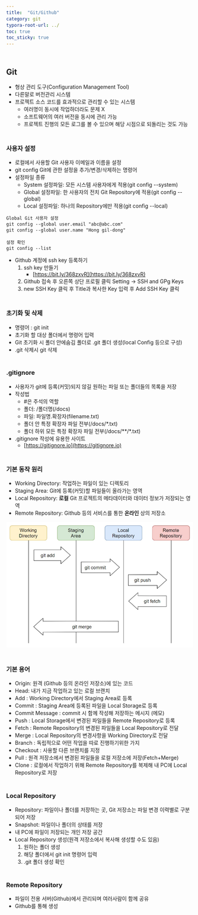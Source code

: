 ```yaml
---
title:  "Git/Github"
category: git
typora-root-url: ../
toc: true
toc_sticky: true
---
```




## <br>Git

- 형상 관리 도구(Configuration Management Tool) 
- 다른말로 버전관리 시스템
- 프로젝트 소스 코드를 효과적으로 관리할 수 있는 시스템
  - 여러명이 동시에 작업하더라도 문제 X
  - 소프트웨어의 여러 버전을 동시에 관리 가능
  - 프로젝트 진행의 모든 로그를 볼 수 있으며 해당 시점으로 되돌리는 것도 가능

### <br>사용자 설정

- 로컬에서 사용할 Git 사용자 이메일과 이름을 설정
- git config Git에 관한 설정을 추가/변경/삭제하는 명령어
- 설정파일 종류
  - System 설정파일: 모든 시스템 사용자에게 적용(git config --system)
  - Global 설정파일: 한 사용자의 전치 Git Repository에 적용(git config --global)
  - Local 설정파일: 하나의 Repository에만 적용(git config --local)

```
Global Git 사용자 설정
git config --global user.email "abc@abc.com"
git config --global user.name "Hong gil-dong"

설정 확인
git config --list
```

- Github 계정에 ssh key 등록하기
  1. ssh key 만들기
     - [https://bit.ly/368zxvR](https://bit.ly/368zxvR)
  2. Github 접속 후 오른쪽 상단 프로필 클릭 Setting -> SSH and GPg Keys
  3. new SSH Key 클릭 후 Title과 복사한 Key 입력 후 Add SSH Key 클릭

### <br>초기화 및 삭제

- 명령어 : git init
- 초기화 할 대상 폴더에서 명령어 입력
- Git 초기화 시 폴더 안에숨김 폴더로 .git 폴더 생성(local Config 등으로 구성)
- .git 삭제시 git 삭제

### <br>.gitignore

- 사용자가 git에 등록(커밋)되지 않길 원하는 파일 또는 폴더들의 목록을 저장
- 작성법
  - #은 주석의 역할
  - 폴더: /폴더명(/docs)
  - 파일: 파일명.확장자(filename.txt)
  - 폴더 안 특정 확장자 파일 전부(/docs/*.txt)
  - 폴더 하위 모든 특정 확장자 파일 전부(/docs/\*\*/\*.txt)
- .gitignore 작성에 유용한 사이트
  - [https://gitignore.io](https://gitignore.io)

### <br>기본 동작 원리

- Working Directory: 작업하는 파일이 있는 디렉토리
- Staging Area: Git에 등록(커밋)할 파일들이 올라가는 영역
- Local Repository: **로컬** Git 프로젝트의 메타데이터와 데이터 정보가 저장되는 영역
- Remote Repository: Github 등의 서비스를 통한 **온라인** 상의 저장소

<img src="/../images/git/git.jpg" alt="git" style="zoom:80%;" />

### <br>기본 용어

- Origin: 원격 (Github 등의 온라인 저장소)에 있는 코드 
- Head: 내가 지금 작업하고 있는 로컬 브랜치 
- Add : Working Directory에서 Staging Area로 등록
- Commit : Staging Area에 등록된 파일을 Local Storage로 등록
- Commit Message : commit 시 함께 작성해 저장하는 메시지 (메모)
- Push : Local Storage에서 변경된 파일들을 Remote Repository로 등록
- Fetch : Remote Repository의 변경된 파일들을 Local Repository로 전달
- Merge : Local Repository의 변경사항을 Working Directory로 전달
- Branch : 독립적으로 어떤 작업을 따로 진행하기위한 가지
- Checkout : 사용할 다른 브랜치를 지정
- Pull : 원격 저장소에서 변경된 파일들을 로컬 저장소에 저장(Fetch+Merge)
- Clone : 로컬에서 작업하기 위해 Remote Repository를 복제해 내 PC에 Local Repository로 저장

### <br>Local Repository

- Repository: 파일이나 폴더를 저장하는 곳, Git 저장소는 파일 변경 이력별로 구분되어 저장
- Snapshot: 파일이나 폴더의 상태를 저장
- 내 PC에 파일이 저장되는 개인 저장 공간
- Local Repository 생성(원격 저장소에서 복사해 생성할 수도 있음)
  1. 원하는 폴더 생성
  2. 해당 폴더에서 git init 명령어 입력
  3. .git 폴더 생성 확인

### <br>Remote Repository

- 파일이 전용 서버(Github)에서 관리되며 여러사람이 함께 공유
- Github를 통해 생성

